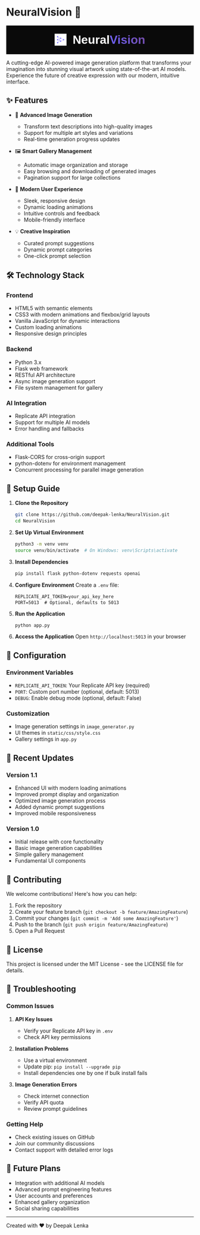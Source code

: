 # NeuralVision 🎨

<div align="center" style="background-color: #0a0a0a; padding: 20px;">
  <div style="display: flex; align-items: center; justify-content: center; gap: 12px;">
    <img src="assets/logo.svg" alt="NeuralVision Logo" width="32" height="32" style="margin-right: 4px;">
    <h1 style="font-family: 'Orbitron', sans-serif; font-size: 32px; font-weight: 700; margin: 0; color: white; display: flex; align-items: center;">Neural<span style="background: linear-gradient(45deg, #6c63ff, #764ba2); -webkit-background-clip: text; -webkit-text-fill-color: transparent;">Vision</span></h1>
  </div>
</div>

A cutting-edge AI-powered image generation platform that transforms your imagination into stunning visual artwork using state-of-the-art AI models. Experience the future of creative expression with our modern, intuitive interface.

## ✨ Features

- 🎨 **Advanced Image Generation**
  - Transform text descriptions into high-quality images
  - Support for multiple art styles and variations
  - Real-time generation progress updates

- 🖼️ **Smart Gallery Management**
  - Automatic image organization and storage
  - Easy browsing and downloading of generated images
  - Pagination support for large collections

- 💫 **Modern User Experience**
  - Sleek, responsive design
  - Dynamic loading animations
  - Intuitive controls and feedback
  - Mobile-friendly interface

- 💡 **Creative Inspiration**
  - Curated prompt suggestions
  - Dynamic prompt categories
  - One-click prompt selection

## 🛠️ Technology Stack

### Frontend
- HTML5 with semantic elements
- CSS3 with modern animations and flexbox/grid layouts
- Vanilla JavaScript for dynamic interactions
- Custom loading animations
- Responsive design principles

### Backend
- Python 3.x
- Flask web framework
- RESTful API architecture
- Async image generation support
- File system management for gallery

### AI Integration
- Replicate API integration
- Support for multiple AI models
- Error handling and fallbacks

### Additional Tools
- Flask-CORS for cross-origin support
- python-dotenv for environment management
- Concurrent processing for parallel image generation

## 🚀 Setup Guide

1. **Clone the Repository**
   ```bash
   git clone https://github.com/deepak-lenka/NeuralVision.git
   cd NeuralVision
   ```

2. **Set Up Virtual Environment**
   ```bash
   python3 -m venv venv
   source venv/bin/activate  # On Windows: venv\Scripts\activate
   ```

3. **Install Dependencies**
   ```bash
   pip install flask python-dotenv requests openai
   ```

4. **Configure Environment**
   Create a `.env` file:
   ```env
   REPLICATE_API_TOKEN=your_api_key_here
   PORT=5013  # Optional, defaults to 5013
   ```

5. **Run the Application**
   ```bash
   python app.py
   ```

6. **Access the Application**
   Open `http://localhost:5013` in your browser

## 🔧 Configuration

### Environment Variables
- `REPLICATE_API_TOKEN`: Your Replicate API key (required)
- `PORT`: Custom port number (optional, default: 5013)
- `DEBUG`: Enable debug mode (optional, default: False)

### Customization
- Image generation settings in `image_generator.py`
- UI themes in `static/css/style.css`
- Gallery settings in `app.py`

## 🌟 Recent Updates

### Version 1.1
- Enhanced UI with modern loading animations
- Improved prompt display and organization
- Optimized image generation process
- Added dynamic prompt suggestions
- Improved mobile responsiveness

### Version 1.0
- Initial release with core functionality
- Basic image generation capabilities
- Simple gallery management
- Fundamental UI components

## 🤝 Contributing

We welcome contributions! Here's how you can help:

1. Fork the repository
2. Create your feature branch (`git checkout -b feature/AmazingFeature`)
3. Commit your changes (`git commit -m 'Add some AmazingFeature'`)
4. Push to the branch (`git push origin feature/AmazingFeature`)
5. Open a Pull Request

## 📝 License

This project is licensed under the MIT License - see the LICENSE file for details.

## 🚨 Troubleshooting

### Common Issues
1. **API Key Issues**
   - Verify your Replicate API key in `.env`
   - Check API key permissions

2. **Installation Problems**
   - Use a virtual environment
   - Update pip: `pip install --upgrade pip`
   - Install dependencies one by one if bulk install fails

3. **Image Generation Errors**
   - Check internet connection
   - Verify API quota
   - Review prompt guidelines

### Getting Help
- Check existing issues on GitHub
- Join our community discussions
- Contact support with detailed error logs

## 🔮 Future Plans

- Integration with additional AI models
- Advanced prompt engineering features
- User accounts and preferences
- Enhanced gallery organization
- Social sharing capabilities

---
Created with ❤️ by Deepak Lenka

